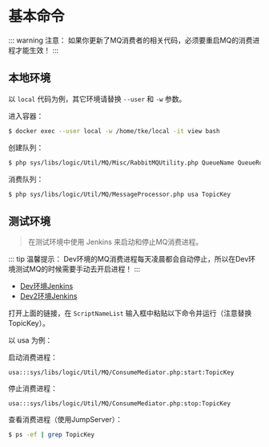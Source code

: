 # 基本命令

::: warning 注意：
如果你更新了MQ消费者的相关代码，必须要重启MQ的消费进程才能生效！
:::

## 本地环境

以 `local` 代码为例，其它环境请替换 `--user` 和 `-w` 参数。

进入容器：
```sh
$ docker exec --user local -w /home/tke/local -it view bash
```

创建队列：
```sh
$ php sys/libs/logic/Util/MQ/Misc/RabbitMQUtility.php QueueName QueueRoute
```

消费队列：
```sh
$ php sys/libs/logic/Util/MQ/MessageProcessor.php usa TopicKey
```

## 测试环境

> 在测试环境中使用 Jenkins 来启动和停止MQ消费进程。

::: tip 温馨提示：
Dev环境的MQ消费进程每天凌晨都会自动停止，所以在Dev环境测试MQ的时候需要手动去开启进程！
:::

- [Dev环境Jenkins](https://jenkins.tkeasia.com/job/Dev_For_Once_Scripts/build)
- [Dev2环境Jenkins](https://jenkins.tkeasia.com/job/Dev2%20Deploy%20For%20Once%20Scripts/build)

打开上面的链接，在 `ScriptNameList` 输入框中粘贴以下命令并运行（注意替换 TopicKey）。

以 usa 为例：

启动消费进程：
```
usa:::sys/libs/logic/Util/MQ/ConsumeMediator.php:start:TopicKey
```

停止消费进程：
```
usa:::sys/libs/logic/Util/MQ/ConsumeMediator.php:stop:TopicKey
```

查看消费进程（使用JumpServer）：
```sh
$ ps -ef | grep TopicKey
```